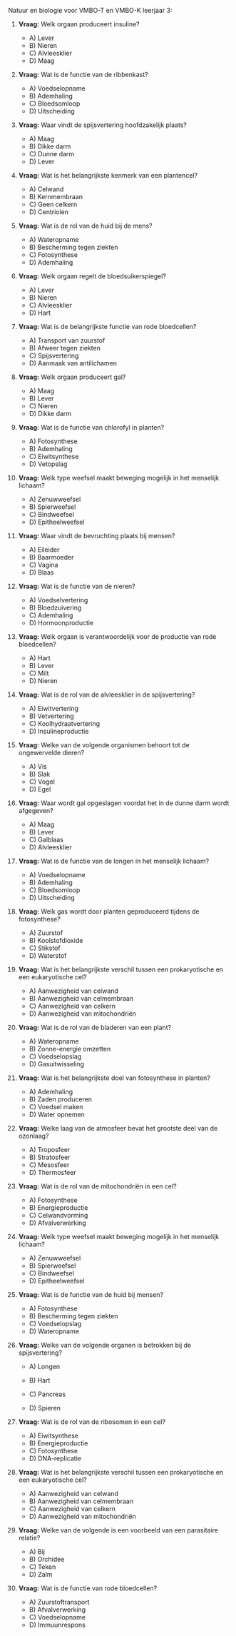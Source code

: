 Natuur en biologie voor VMBO-T en VMBO-K leerjaar 3:

1. **Vraag:** Welk orgaan produceert insuline?
   - A) Lever
   - B) Nieren
   - C) Alvleesklier
   - D) Maag

2. **Vraag:** Wat is de functie van de ribbenkast?
   - A) Voedselopname
   - B) Ademhaling
   - C) Bloedsomloop
   - D) Uitscheiding

3. **Vraag:** Waar vindt de spijsvertering hoofdzakelijk plaats?
   - A) Maag
   - B) Dikke darm
   - C) Dunne darm
   - D) Lever

4. **Vraag:** Wat is het belangrijkste kenmerk van een plantencel?
   - A) Celwand
   - B) Kernmembraan
   - C) Geen celkern
   - D) Centriolen

5. **Vraag:** Wat is de rol van de huid bij de mens?
   - A) Wateropname
   - B) Bescherming tegen ziekten
   - C) Fotosynthese
   - D) Ademhaling

6. **Vraag:** Welk orgaan regelt de bloedsuikerspiegel?
   - A) Lever
   - B) Nieren
   - C) Alvleesklier
   - D) Hart

7. **Vraag:** Wat is de belangrijkste functie van rode bloedcellen?
   - A) Transport van zuurstof
   - B) Afweer tegen ziekten
   - C) Spijsvertering
   - D) Aanmaak van antilichamen

8. **Vraag:** Welk orgaan produceert gal?
   - A) Maag
   - B) Lever
   - C) Nieren
   - D) Dikke darm

9. **Vraag:** Wat is de functie van chlorofyl in planten?
   - A) Fotosynthese
   - B) Ademhaling
   - C) Eiwitsynthese
   - D) Vetopslag

10. **Vraag:** Welk type weefsel maakt beweging mogelijk in het menselijk lichaam?
    - A) Zenuwweefsel
    - B) Spierweefsel
    - C) Bindweefsel
    - D) Epitheelweefsel

11. **Vraag:** Waar vindt de bevruchting plaats bij mensen?
    - A) Eileider
    - B) Baarmoeder
    - C) Vagina
    - D) Blaas

12. **Vraag:** Wat is de functie van de nieren?
    - A) Voedselvertering
    - B) Bloedzuivering
    - C) Ademhaling
    - D) Hormoonproductie

13. **Vraag:** Welk orgaan is verantwoordelijk voor de productie van rode bloedcellen?
    - A) Hart
    - B) Lever
    - C) Milt
    - D) Nieren

14. **Vraag:** Wat is de rol van de alvleesklier in de spijsvertering?
    - A) Eiwitvertering
    - B) Vetvertering
    - C) Koolhydraatvertering
    - D) Insulineproductie

15. **Vraag:** Welke van de volgende organismen behoort tot de ongewervelde dieren?
    - A) Vis
    - B) Slak
    - C) Vogel
    - D) Egel

16. **Vraag:** Waar wordt gal opgeslagen voordat het in de dunne darm wordt afgegeven?
    - A) Maag
    - B) Lever
    - C) Galblaas
    - D) Alvleesklier

17. **Vraag:** Wat is de functie van de longen in het menselijk lichaam?
    - A) Voedselopname
    - B) Ademhaling
    - C) Bloedsomloop
    - D) Uitscheiding

18. **Vraag:** Welk gas wordt door planten geproduceerd tijdens de fotosynthese?
    - A) Zuurstof
    - B) Koolstofdioxide
    - C) Stikstof
    - D) Waterstof

19. **Vraag:** Wat is het belangrijkste verschil tussen een prokaryotische en een eukaryotische cel?
    - A) Aanwezigheid van celwand
    - B) Aanwezigheid van celmembraan
    - C) Aanwezigheid van celkern
    - D) Aanwezigheid van mitochondriën

20. **Vraag:** Wat is de rol van de bladeren van een plant?
    - A) Wateropname
    - B) Zonne-energie omzetten
    - C) Voedselopslag
    - D) Gasuitwisseling

21. **Vraag:** Wat is het belangrijkste doel van fotosynthese in planten?
    - A) Ademhaling
    - B) Zaden produceren
    - C) Voedsel maken
    - D) Water opnemen

22. **Vraag:** Welke laag van de atmosfeer bevat het grootste deel van de ozonlaag?
    - A) Troposfeer
    - B) Stratosfeer
    - C) Mesosfeer
    - D) Thermosfeer

23. **Vraag:** Wat is de rol van de mitochondriën in een cel?
    - A) Fotosynthese
    - B) Energieproductie
    - C) Celwandvorming
    - D) Afvalverwerking

24. **Vraag:** Welk type weefsel maakt beweging mogelijk in het menselijk lichaam?
    - A) Zenuwweefsel
    - B) Spierweefsel
    - C) Bindweefsel
    - D) Epitheelweefsel

25. **Vraag:** Wat is de functie van de huid bij mensen?
    - A) Fotosynthese
    - B) Bescherming tegen ziekten
    - C) Voedselopslag
    - D) Wateropname

26. **Vraag:** Welke van de volgende organen is betrokken bij de spijsvertering?
    - A) Longen
    - B) Hart
    - C) Pancreas


    - D) Spieren

27. **Vraag:** Wat is de rol van de ribosomen in een cel?
    - A) Eiwitsynthese
    - B) Energieproductie
    - C) Fotosynthese
    - D) DNA-replicatie

28. **Vraag:** Wat is het belangrijkste verschil tussen een prokaryotische en een eukaryotische cel?
    - A) Aanwezigheid van celwand
    - B) Aanwezigheid van celmembraan
    - C) Aanwezigheid van celkern
    - D) Aanwezigheid van mitochondriën

29. **Vraag:** Welke van de volgende is een voorbeeld van een parasitaire relatie?
    - A) Bij
    - B) Orchidee
    - C) Teken
    - D) Zalm

30. **Vraag:** Wat is de functie van rode bloedcellen?
    - A) Zuurstoftransport
    - B) Afvalverwerking
    - C) Voedselopname
    - D) Immuunrespons